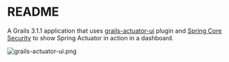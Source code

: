 # README #

A Grails 3.1.1 application that uses [grails-actuator-ui](https://github.com/dmahapatro/grails-actuator-ui) plugin and [Spring Core Security](https://github.com/grails-plugins/grails-spring-security-core) to show Spring Actuator in action in a dashboard.

![grails-actuator-ui.png](https://bitbucket.org/repo/LgkME4/images/3234327965-grails-actuator-ui.png)